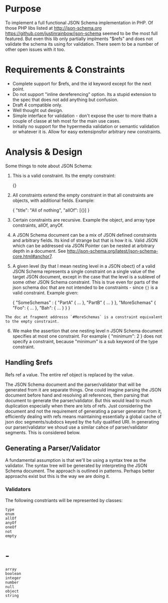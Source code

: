 # Purpose
To implement a full functional JSON Schema implementation in PHP. Of those PHP libs listed at http://json-schema.org https://github.com/justinrainbow/json-schema seemed to be the most full featured. But even this lib only partially implments "$refs" and does not validate the schema its using for validation. There seem to be a number of other open issues with it too.

# Requirements & Constraints

  * Complete support for $refs, and the id keyword except for the next point.
  * Do not support "inline dereferencing" option. Its a stupid extension to the spec that does not add anything but confusion.
  * Draft 4 compatible only.
  * Well thought out design.
  * Simple interface for validation - don't expose the user to more thatn a couple of classe at teh most for the main use cases.
  * Initially no support for the hypermedia validation or semantic validation or whatever it is. Allow for easy extensipnsfor arbitrary new constraints.

# Analysis & Design
Some things to note about JSON Schema:

  1. This is a valid constraint. Its the empty constraint:

      {}

  2. All constraints extend the empty constraint in that all constraints are objects, with additional fields. Example:

      {
        "title": "All of nothing",
        "allOf": [{}]
      }

  3. Certain constraints are recursive. Example the object, and array type constraints, allOf, anyOf.

  4. A JSON Schema document can be a mix of JSON defined constraints and arbitrary fields. Its kind of strange but that is how it is. Valid JSON which can be addressed via JSON Pointer can be nested at arbitrary depth in a document. See http://json-schema.org/latest/json-schema-core.html#anchor7.

  5. A given level (by that I mean nesting level in a JSON obect) of a valid JSON Schema represents a single constraint on a single value of the target JSON document, except in the case that the level is a sublevel of some other JSON Schema constraint. This is true even for parts of the json schema doc that are not intended to be constraints - since `{}` is a valid constraint. Example given:

      {
        "SomeSchemas" : {
          "PartA" { ... },
          "PartB" { ... }
        },
        "MoreSchemas" {
          "Foo": { ... },
          "Bah": { ... }
        }
      }

    The doc at fragment addresss `#MoreSchemas` is a constraint equivalent to the empty constraint.

  6. We make the assertion that one nesting level n JSON Schema document specifies at most one constraint. For example { "minimum": 2 } does not specify a constraint, because "minimum" is a sub keyword of the type constraint.


## Handling $refs
Refs ref a value. The entire ref object is replaced by the value.

The JSON Schema document and the parser/validator that will be generated from it are separate things. One could imagine parsing the JSON document before hand and resolving all references, then parsing that document to generate the parser/validator. But this would lead to much duplication especially when there are lots of refs. Just considering the document and not the requirement of generating a parser generator from it, efficiently dealing with refs means maintaining essentially a global cache of  json doc segments/subdocs keyed by the fully qualified URI. In generating our parser/validator we shoud use a similar cahce of parser/validator segments. This is considered below.


## Generating a Parser/Validator
A fundamental assumption is that we'll be using a syntax tree as the validator. The syntax tree will be generated by interpreting the JSON Schema document. The approach is outlined in patterns. Perhaps better approachs exist but this is the way we are doing it.

### Validators
The following constriants will be represented by classes:

    type
    enum
    allOf
    anyOf
    oneOf
    not
    empty

# -

    array
    boolean
    integer
    number
    null
    object
    string
